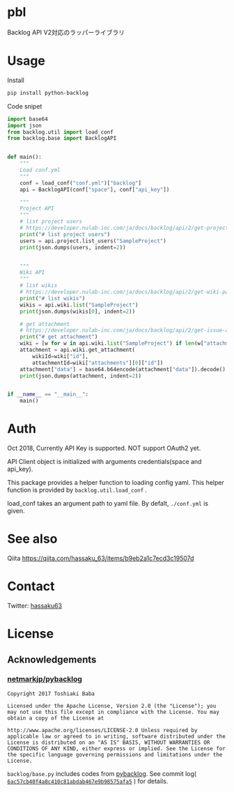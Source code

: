 # pbl
Backlog API V2対応のラッパーライブラリ

# Usage

Install

```bash
pip install python-backlog
```


Code snipet

```python
import base64
import json
from backlog.util import load_conf
from backlog.base import BacklogAPI


def main():
    """
    Load conf.yml
    """
    conf = load_conf("conf.yml")["backlog"]
    api = BacklogAPI(conf["space"], conf["api_key"])

    """
    Project API
    """
    # list project users
    # https://developer.nulab-inc.com/ja/docs/backlog/api/2/get-project-list/
    print("# list project users")
    users = api.project.list_users("SampleProject")
    print(json.dumps(users, indent=2))


    """
    Wiki API
    """
    # list wikis
    # https://developer.nulab-inc.com/ja/docs/backlog/api/2/get-wiki-page-list/
    print("# list wikis")
    wikis = api.wiki.list("SampleProject")
    print(json.dumps(wikis[0], indent=2))

    # get attachment
    # https://developer.nulab-inc.com/ja/docs/backlog/api/2/get-issue-attachment/
    print("# get attachment")
    wiki = [w for w in api.wiki.list("SampleProject") if len(w["attachments"]) > 0][0]
    attachment = api.wiki.get_attachment(
        wikiId=wiki["id"],
        attachmentId=wiki["attachments"][0]["id"])
    attachment["data"] = base64.b64encode(attachment["data"]).decode()
    print(json.dumps(attachment, indent=2))


if __name__ == "__main__":
    main()
```

# Auth

Oct 2018, Currently API Key is supported. NOT support OAuth2 yet.

API Client object is initialized with arguments credentials(space and api_key).

This package provides a helper function to loading config yaml. This helper function is provided by `backlog.util.load_conf` .

load_conf takes an argument path to yaml file. By defalt, `./conf.yml` is given.

# See also

Qiita https://qiita.com/hassaku_63/items/b9eb2a1c7ecd3c19507d

# Contact

Twitter: [hassaku63](https://twitter.com/hassaku_63)

# License

## Acknowledgements

### [netmarkjp/pybacklog](https://github.com/netmarkjp/pybacklog)

```
Copyright 2017 Toshiaki Baba

Licensed under the Apache License, Version 2.0 (the "License"); you may not use this file except in compliance with the License. You may obtain a copy of the License at

http://www.apache.org/licenses/LICENSE-2.0 Unless required by applicable law or agreed to in writing, software distributed under the License is distributed on an "AS IS" BASIS, WITHOUT WARRANTIES OR CONDITIONS OF ANY KIND, either express or implied. See the License for the specific language governing permissions and limitations under the License.
```

`backlog/base.py` includes codes from [pybacklog](https://github.com/netmarkjp/pybacklog/blob/78099cbd70c4997829f714dff82285eaa0fd8169/pybacklog/__init__.py#L17-L47).  See commit log( [`6ac57cb40f4a8c410c81abdab467e9b98575afa5`](https://github.com/hassaku63/pbl/commit/6ac57cb40f4a8c410c81abdab467e9b98575afa5) ) for details.
